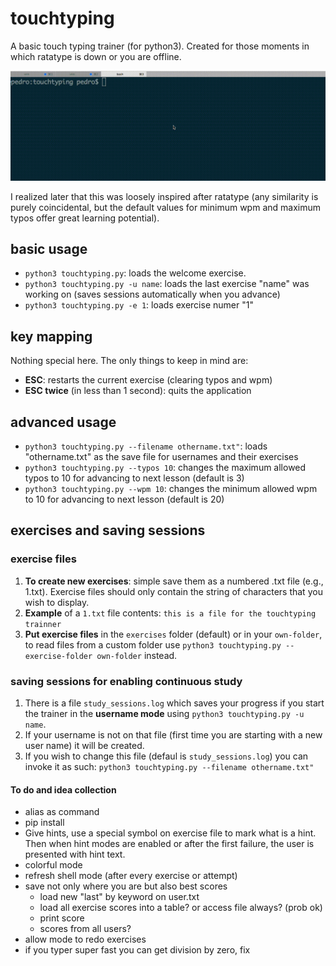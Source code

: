 # touchtyping
A basic touch typing trainer (for python3). Created for those moments in which ratatype is down or you are offline. 

![image](https://raw.githubusercontent.com/PedroLopes/touchtyping/master/images/demo.gif)

I realized later that this was loosely inspired after ratatype (any similarity is purely coincidental, but the default values for minimum wpm and maximum typos offer great learning potential).

## basic usage
* ``python3 touchtyping.py``: loads the welcome exercise.
* ``python3 touchtyping.py -u name``: loads the last exercise "name" was working on (saves sessions automatically when you advance)
* ``python3 touchtyping.py -e 1``: loads exercise numer "1"

## key mapping
Nothing special here. The only things to keep in mind are:

* **ESC**: restarts the current exercise (clearing typos and wpm)
* **ESC twice** (in less than 1 second): quits the application

## advanced usage
* ``python3 touchtyping.py --filename othername.txt"``: loads "othername.txt" as the save file for usernames and their exercises
* ``python3 touchtyping.py --typos 10``: changes the maximum allowed typos to 10 for advancing to next lesson (default is 3)
* ``python3 touchtyping.py --wpm 10``: changes the minimum allowed wpm to 10 for advancing to next lesson (default is 20)

## exercises and saving sessions

### exercise files
1. **To create new exercises**: simple save them as a numbered .txt file (e.g., 1.txt). Exercise files should only contain the string of characters that you wish to display.
2. **Example** of a ``1.txt`` file contents:
   ``this is a file for the touchtyping trainner``
3. **Put exercise files** in the ``exercises`` folder (default) or in your ``own-folder``, to read files from a custom folder use ``python3 touchtyping.py --exercise-folder own-folder`` instead.
   
### saving sessions for enabling continuous study
1. There is a file ``study_sessions.log`` which saves your progress if you start the trainer in the **username mode** using ``python3 touchtyping.py -u name``. 
2. If your username is not on that file (first time you are starting with a new user name) it will be created.
3. If you wish to change this file (defaul is ``study_sessions.log``) you can invoke it as such:  ``python3 touchtyping.py --filename othername.txt"``

#### To do and idea collection
* alias as command
* pip install
* Give hints, use a special symbol on exercise file to mark what is a hint. Then when hint modes are enabled or after the first failure, the user is presented with hint text. 
* colorful mode
* refresh shell mode (after every exercise or attempt)
* save not only where you are but also best scores
  * load new "last" by keyword on user.txt
  * load all exercise scores into a table? or access file always? (prob ok)
  * print score
  * scores from all users?
* allow mode to redo exercises
* if you typer super fast you can get division by zero, fix
